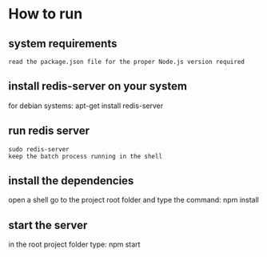 # How to run

## system requirements
	
	read the package.json file for the proper Node.js version required

## install redis-server on your system

   for debian systems: apt-get install redis-server

## run redis server

	sudo redis-server
	keep the batch process running in the shell

## install the dependencies
   
   open a shell go to the project root folder and type the command: npm install

## start the server

   in the root project folder type: npm start

